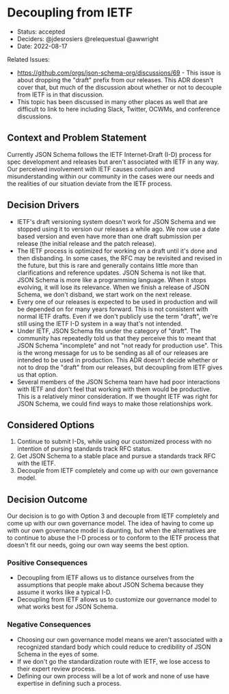 # Decoupling from IETF

* Status: accepted
* Deciders: @jdesrosiers @relequestual @awwright
* Date: 2022-08-17

Related Issues:
* https://github.com/orgs/json-schema-org/discussions/69 - This issue is about
  dropping the "draft" prefix from our releases. This ADR doesn't cover that,
  but much of the discussion about whether or not to decouple from IETF is in
  that discussion.
* This topic has been discussed in many other places as well that are difficult
  to link to here including Slack, Twitter, OCWMs, and conference discussions.

## Context and Problem Statement

Currently JSON Schema follows the IETF Internet-Draft (I-D) process for spec
development and releases but aren't associated with IETF in any way. Our
perceived involvement with IETF causes confusion and misunderstanding within our
community in the cases were our needs and the realities of our situation deviate
from the IETF process.

## Decision Drivers

* IETF's draft versioning system doesn't work for JSON Schema and we stopped
  using it to version our releases a while ago. We now use a date based version
  and even have more than one draft submission per release (the initial release
  and the patch release).
* The IETF process is optimized for working on a draft until it's done and then
  disbanding. In some cases, the RFC may be revisited and revised in the future,
  but this is rare and generally contains little more than clarifications and
  reference updates. JSON Schema is not like that. JSON Schema is more like a
  programming language. When it stops evolving, it will lose its relevance.
  When we finish a release of JSON Schema, we don't disband, we start work on
  the next release.
* Every one of our releases is expected to be used in production and will be
  depended on for many years forward. This is not consistent with normal IETF
  drafts. Even if we don't publicly use the term "draft", we're still using the
  IETF I-D system in a way that's not intended.
* Under IETF, JSON Schema fits under the category of "draft". The community has
  repeatedly told us that they perceive this to meant that JSON Schema
  "incomplete" and not "not ready for production use". This is the wrong message
  for us to be sending as all of our releases are intended to be used in
  production. This ADR doesn't decide whether or not to drop the "draft" from
  our releases, but decoupling from IETF gives us that option.
* Several members of the JSON Schema team have had poor interactions with IETF
  and don't feel that working with them would be productive. This is a
  relatively minor consideration. If we thought IETF was right for JSON Schema,
  we could find ways to make those relationships work.

## Considered Options

1. Continue to submit I-Ds, while using our customized process with no intention
  of pursing standards track RFC status.
2. Get JSON Schema to a stable place and pursue a standards track RFC with the
  IETF.
3. Decouple from IETF completely and come up with our own governance model.

## Decision Outcome

Our decision is to go with Option 3 and decouple from IETF completely and come
up with our own governance model. The idea of having to come up with our own
governance model is daunting, but when the alternatives are to continue to abuse
the I-D process or to conform to the IETF process that doesn't fit our needs,
going our own way seems the best option.

### Positive Consequences

* Decoupling from IETF allows us to distance ourselves from the assumptions that
  people make about JSON Schema because they assume it works like a typical I-D.
* Decoupling from IETF allows us to customize our governance model to what works
  best for JSON Schema.

### Negative Consequences

* Choosing our own governance model means we aren't associated with a recognized
  standard body which could reduce to credibility of JSON Schema in the eyes of
  some.
* If we don't go the standardization route with IETF, we lose access to their
  expert review process.
* Defining our own process will be a lot of work and none of use have expertise
  in defining such a process.
